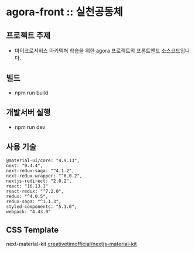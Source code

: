 # agora-front :: 실천공동체

## 프로젝트 주제
- 마이크로서비스 아키텍쳐 학습을 위한 agora 프로젝트의 프론트엔드 소스코드입니다.

## 빌드
- npm run build

## 개발서버 실행
- npm run dev

## 사용 기술
```
@material-ui/core: "4.9.13",
next: "9.4.4",
next-redux-saga: "^4.1.2",
next-redux-wrapper: "^6.0.2",
nextjs-redirect: "2.0.2",
react: "16.13.1"
react-redux: "^7.2.0",
redux: "^4.0.5",
redux-saga: "^1.1.3",
styled-components: "5.1.0",
webpack: "4.43.0"
```

## CSS Template
next-material-kit
[creativetimofficial/nextjs-material-kit](https://github.com/creativetimofficial/nextjs-material-kit.git)
